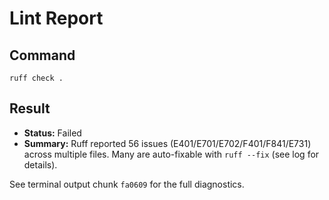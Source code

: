 # Lint Report

## Command
`ruff check .`

## Result
- **Status:** Failed
- **Summary:** Ruff reported 56 issues (E401/E701/E702/F401/F841/E731) across multiple files. Many are auto-fixable with `ruff --fix` (see log for details).

See terminal output chunk `fa0609` for the full diagnostics.
